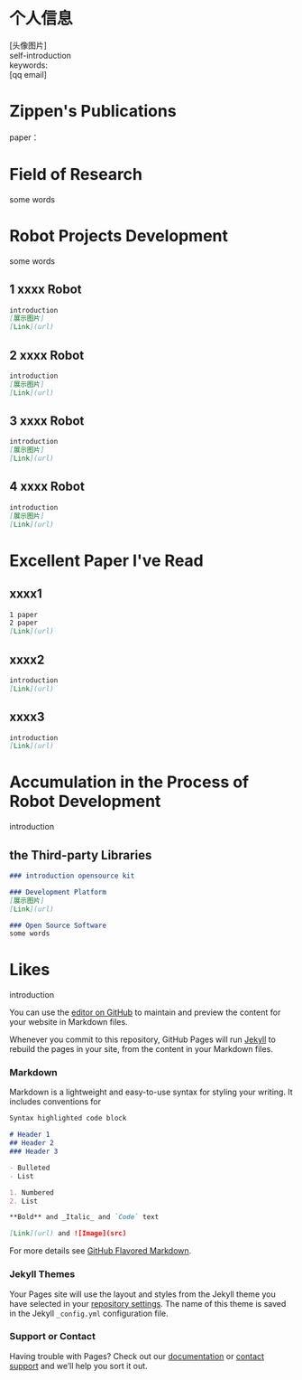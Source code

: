 # 个人信息    

[头像图片]        
self-introduction   
keywords:   
[qq email]   

# Zippen's Publications

paper：
       

# Field of Research

some words     

# Robot Projects Development
some words     

## 1 xxxx Robot
  
```markdown
introduction 
[展示图片] 
[Link](url)
```

## 2 xxxx Robot
  
```markdown
introduction 
[展示图片] 
[Link](url)
```

## 3 xxxx Robot
  
```markdown
introduction 
[展示图片] 
[Link](url)
```

## 4 xxxx Robot
  
```markdown
introduction 
[展示图片] 
[Link](url)
```

# Excellent Paper I've Read
## xxxx1
```markdown
1 paper
2 paper
[Link](url)
```
## xxxx2
```markdown
introduction 
[Link](url)
```
## xxxx3
```markdown
introduction 
[Link](url)
```

# Accumulation in the Process of Robot Development
introduction  

## the Third-party Libraries 
```markdown
### introduction opensource kit

### Development Platform
[展示图片] 
[Link](url)

### Open Source Software
some words
```

# Likes
introduction 












You can use the [editor on GitHub](https://github.com/Zippen-Huang/Zippen-Huang.github.io/edit/master/README.md) to maintain and preview the content for your website in Markdown files.

Whenever you commit to this repository, GitHub Pages will run [Jekyll](https://jekyllrb.com/) to rebuild the pages in your site, from the content in your Markdown files.

### Markdown

Markdown is a lightweight and easy-to-use syntax for styling your writing. It includes conventions for

```markdown
Syntax highlighted code block

# Header 1
## Header 2
### Header 3

- Bulleted
- List

1. Numbered
2. List

**Bold** and _Italic_ and `Code` text

[Link](url) and ![Image](src)
```

For more details see [GitHub Flavored Markdown](https://guides.github.com/features/mastering-markdown/).

### Jekyll Themes

Your Pages site will use the layout and styles from the Jekyll theme you have selected in your [repository settings](https://github.com/Zippen-Huang/Zippen-Huang.github.io/settings). The name of this theme is saved in the Jekyll `_config.yml` configuration file.

### Support or Contact

Having trouble with Pages? Check out our [documentation](https://help.github.com/categories/github-pages-basics/) or [contact support](https://github.com/contact) and we’ll help you sort it out.
